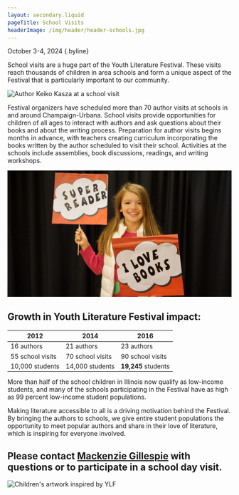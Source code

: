 ```yaml
---
layout: secondary.liquid
pageTitle: School Visits
headerImage: /img/header/header-schools.jpg
---
```

October 3-4, 2024 {.byline}

School visits are a huge part of the Youth Literature Festival. These visits reach thousands of children in area schools and form a unique aspect of the Festival that is particularly important to our community.

![Author Keiko Kasza at a school visit](/img/schools/ylf_41.jpg)

Festival organizers have scheduled more than 70 author visits at schools in and around Champaign-Urbana. School visits provide opportunities for children of all ages to interact with authors and ask questions about their books and about the writing process. Preparation for author visits begins months in advance, with teachers creating curriculum incorporating the books written by the author scheduled to visit their school. Activities at the schools include assemblies, book discussions, readings, and writing workshops.

![Girl holding signs saying Super Reader and I Love Books](/img/schools/kidlovebooks.jpg)

## Growth in Youth Literature Festival impact:

<table><thead><tr><th>2012</th><th>2014</th><th>2016</th></tr></thead><tbody><tr><td>16 authors</td><td>21 authors</td><td>23 authors</td></tr><tr><td>55 school visits</td><td>70 school visits</td><td>90 school visits</td></tr><tr><td>10,000 students</td><td>14,000 students</td><td><strong>19,245</strong> students</td></tr></tbody></table>

More than half of the school children in Illinois now qualify as low-income students, and many of the schools participating in the Festival have as high as 99 percent low-income student populations. 

Making literature accessible to all is a driving motivation behind the Festival. By bringing the authors to schools, we give entire student populations the opportunity to meet popular authors and share in their love of literature, which is inspiring for everyone involved.

## Please contact [Mackenzie Gillespie](dankle@illinois.edu) with questions or to participate in a school day visit.

![Children's artwork inspired by YLF](/img/schools/ylf_47.jpg)
